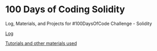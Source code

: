 # 100 Days of Coding Solidity

Log, Materials, and Projects for #100DaysOfCode Challenge - Solidity

[Log](https://github.com/ErichDylus/100-Days-Of-Coding-Solidity/blob/master/log.md)

[Tutorials and other materials used](https://github.com/ErichDylus/Smart-Contract-Resources/blob/master/Build.md)
